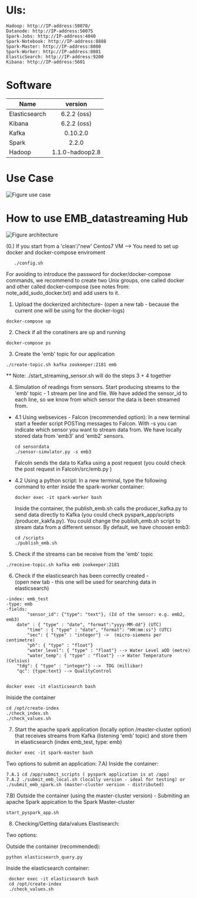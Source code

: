 # UIs:
	Hadoop: http://IP-address:50070/
	Datanode: http://IP-address:50075
	Spark-Jobs: http://IP-address:4040
	Spark-Notebook: http://IP-address:8888
	Spark-Master: http://IP-address:8080
	Spark-Worker: http://IP-address:8081
	ElasticSearch: http://IP-address:9200
	Kibana: http://IP-address:5601


# Software

|Name	        |version               |
|---------------|:--------------------:|
|Elasticsearch	|6.2.2 (oss)           |
|Kibana 	|6.2.2 (oss)           |
|Kafka	        |0.10.2.0	       |
|Spark    	|2.2.0		       |
|Hadoop	        |1.1.0-hadoop2.8       |


# Use Case

![Figure use case](https://github.com/rosafilgueira/EMB_datastreaming/blob/master/Sensor-Figure.png)


# How to use EMB_datastreaming Hub


![Figure architecture](https://github.com/rosafilgueira/EMB_datastreaming/blob/master/data-streaming_hub.png )

(0.)  If you start from a 'clean'/'new' Centos7 VM --> You need to set up docker and docker-compose enviroment  

```
   ./config.sh 

```

  For avoiding to introduce the password for docker/docker-compose commands, we recommend to create two Unix groups, one called docker and other called docker-compose (see notes from: note_add_sudo_docker.txt) and add users to it. 

1. Upload the dockerized architecture-  (open a new tab - because the current one will be using for the docker-logs)

```
docker-compose up
```

2. Check if all the conatiners are up and running

```
docker-compose ps
```

3. Create the 'emb' topic for our application 

```
./create-topic.sh kafka zookeeper:2181 emb
```

** Note: ./start_streaming_sensor.sh will do the steps 3 + 4 together 

4. Simulation of readings from sensors. 
Start producing streams to the 'emb' topic - 1 stream per line and file. We have added the sensor_id to each line, so we know from which sensor the data is been streamed from. 

* 4.1 Using websevices - Falcon (recommended option):
  In a new terminal start a feeder script POSTing messages to Falcon. With -s you can indicate which sensor you want to stream data from.
  We have locally stored data from 'emb3' and 'emb2' sensors. 
  
  ```
  cd sensordata
  ./sensor-simulator.py -s emb3
  ```
  Falcoln sends the data to Kafka using a post request (you could check the post request in Falcoln/src/emb.py )

 
* 4.2 Using a python script:
  In a new terminal, type the following command to enter inside the spark-worker container:

  ```
  docker exec -it spark-worker bash
  ```
  Inside the container, the publish_emb.sh calls the producer_kafka.py to send data directly to Kafka (you could check pyspark_app/scripts   /producer_kakfa.py). You could change the publish_emb.sh script to stream data from a different sensor. By default, we have choosen emb3:
 
  ```
  cd /scripts
  ./publish_emb.sh
  ```

5. Check if the streams can be receive from the 'emb' topic

```
./receive-topic.sh kafka emb zookeeper:2181
```

6. Check if the elasticsearch has been correctly created -  
(open new tab - this one will be used for searching data in elasticsearch)

```
-index: emb_test
-type: emb
-fields:
        "sensor_id": {"type": "text"}, (Id of the sensor: e.g. emb2, emb3)
	date" : { "type" : "date", "format":"yyyy-MM-dd"} (UTC)
        "time" : { "type" : "date", "format": "HH:mm:ss"} (UTC)
        "sec": { "type" : "integer"} ->  (micro-siemens per centimetre) 
        "ph": { "type" : "float"}
        "water_level": { "type" : "float"} --> Water Level aOD (metre) 
        "water_temp": { "type" : "float"} --> Water Temperature (Celsius) 
	"tdg": { "type" : "integer"} -->  TDG (millibar) 
	"qc": {type:text} --> QualityControl 
	
```	

```
docker exec -it elasticsearch bash
```

Iniside the container

```
cd /opt/create-index
./check_index.sh
./check_values.sh
```

7. Start the apache spark application (locally option /master-cluster option) that receives streams from Kafka (listening 'emb' topic) and store them in elasticsearch (index emb_test, type: emb)
 
 ```
 docker exec -it spark-master bash
 ```
 
 Two options to submit an application: 
  7.A) Inside the container:
  
  ```
  7.A.1 cd /app/submit_scripts ( pyspark application is at /app)
  7.A.2 ./submit_emb_local.sh (locally version - ideal for testing) or ./submit_emb_spark.sh (master-cluster version - distributed)
  ```
  7.B) Outside the container (using the master-cluster version) - Submiting an apache Spark appication to the Spark Master-cluster
 
  ```
  start_pyspark_app.sh
  ```

 8. Checking/Getting data/values Elastisearch:

 Two options:

   Outside the container (recommended):
   
   ```
   python elasticsearch_query.py
   ```

   Inside the elasticsearch container:
	
  ```
   docker exec -it elasticsearch bash
   cd /opt/create-index
   ./check_values.sh
  ```
	
	


